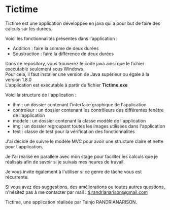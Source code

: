# Tictime

Tictime est une application développée en java qui a pour but de faire des calculs sur les durées.

Voici les fonctionnalités présentes dans l'application : 
- Addition : faire la somme de deux durées
- Soustraction : faire la différence de deux durées

Dans ce repository, vous trouverez le code java ainsi que le fichier executable seulement sous Windows.<br>
Pour cela, il faut installer une version de Java supérieur ou égale à la version 1.8.0<br>
L'application est exécutable à partir du fichier <b>Tictime.exe</b>

Voici la structure de l'application : 
  - ihm : un dossier contenant l'interface graphique de l'application
  - controleur : un dossier contenant les contrôleurs des différentes fenêtre de l'application
  - modele : un dossier contenant la classe modèle de l'application
  - img : un dossier regroupant toutes les images utilisées dans l'application
  - test : classe de test pour la vérification des fonctionnalités

J'ai décidé de suivre le modèle MVC pour avoir une structure claire et nette pour l'application.

Je l'ai réalisé en parallèle avec mon stage pour faciliter les calculs que je réalisais
afin de savoir si je suivais mes heures de travail.

Je vous invite également à l'utiliser si ce genre de tâche vous est récurrente.

Si vous avez des suggestions, des améliorations ou toutes autres questions,
n'hésitez pas à me contacter par mail : tj.randrianarison@gmail.com

Tictime, une application réalisée par Tsinjo RANDRIANARISON.

